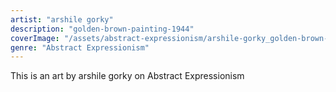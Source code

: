```yaml
---
artist: "arshile gorky"
description: "golden-brown-painting-1944"
coverImage: "/assets/abstract-expressionism/arshile-gorky_golden-brown-painting-1944.jpg"
genre: "Abstract Expressionism"
---
```

This is an art by arshile gorky on Abstract Expressionism

